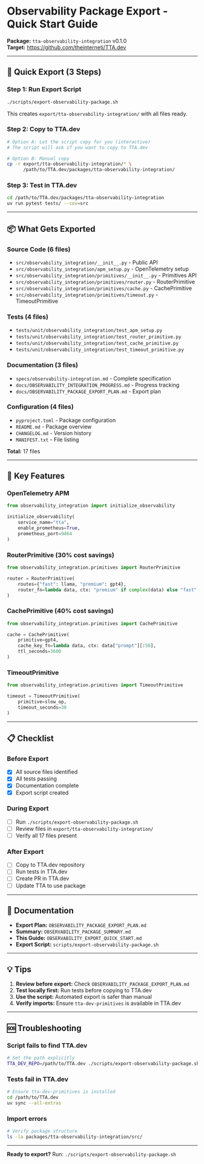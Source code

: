 # Observability Package Export - Quick Start Guide

**Package:** `tta-observability-integration` v0.1.0  
**Target:** https://github.com/theinterneti/TTA.dev

---

## 🚀 Quick Export (3 Steps)

### Step 1: Run Export Script
```bash
./scripts/export-observability-package.sh
```

This creates `export/tta-observability-integration/` with all files ready.

### Step 2: Copy to TTA.dev
```bash
# Option A: Let the script copy for you (interactive)
# The script will ask if you want to copy to TTA.dev

# Option B: Manual copy
cp -r export/tta-observability-integration/* \
      /path/to/TTA.dev/packages/tta-observability-integration/
```

### Step 3: Test in TTA.dev
```bash
cd /path/to/TTA.dev/packages/tta-observability-integration
uv run pytest tests/ --cov=src
```

---

## 📦 What Gets Exported

### Source Code (6 files)
- `src/observability_integration/__init__.py` - Public API
- `src/observability_integration/apm_setup.py` - OpenTelemetry setup
- `src/observability_integration/primitives/__init__.py` - Primitives API
- `src/observability_integration/primitives/router.py` - RouterPrimitive
- `src/observability_integration/primitives/cache.py` - CachePrimitive
- `src/observability_integration/primitives/timeout.py` - TimeoutPrimitive

### Tests (4 files)
- `tests/unit/observability_integration/test_apm_setup.py`
- `tests/unit/observability_integration/test_router_primitive.py`
- `tests/unit/observability_integration/test_cache_primitive.py`
- `tests/unit/observability_integration/test_timeout_primitive.py`

### Documentation (3 files)
- `specs/observability-integration.md` - Complete specification
- `docs/OBSERVABILITY_INTEGRATION_PROGRESS.md` - Progress tracking
- `docs/OBSERVABILITY_PACKAGE_EXPORT_PLAN.md` - Export plan

### Configuration (4 files)
- `pyproject.toml` - Package configuration
- `README.md` - Package overview
- `CHANGELOG.md` - Version history
- `MANIFEST.txt` - File listing

**Total:** 17 files

---

## 🔑 Key Features

### OpenTelemetry APM
```python
from observability_integration import initialize_observability

initialize_observability(
    service_name="tta",
    enable_prometheus=True,
    prometheus_port=9464
)
```

### RouterPrimitive (30% cost savings)
```python
from observability_integration.primitives import RouterPrimitive

router = RouterPrimitive(
    routes={"fast": llama, "premium": gpt4},
    router_fn=lambda data, ctx: "premium" if complex(data) else "fast"
)
```

### CachePrimitive (40% cost savings)
```python
from observability_integration.primitives import CachePrimitive

cache = CachePrimitive(
    primitive=gpt4,
    cache_key_fn=lambda data, ctx: data["prompt"][:50],
    ttl_seconds=3600
)
```

### TimeoutPrimitive
```python
from observability_integration.primitives import TimeoutPrimitive

timeout = TimeoutPrimitive(
    primitive=slow_op,
    timeout_seconds=30
)
```

---

## 📋 Checklist

### Before Export
- [x] All source files identified
- [x] All tests passing
- [x] Documentation complete
- [x] Export script created

### During Export
- [ ] Run `./scripts/export-observability-package.sh`
- [ ] Review files in `export/tta-observability-integration/`
- [ ] Verify all 17 files present

### After Export
- [ ] Copy to TTA.dev repository
- [ ] Run tests in TTA.dev
- [ ] Create PR in TTA.dev
- [ ] Update TTA to use package

---

## 🔗 Documentation

- **Export Plan:** `OBSERVABILITY_PACKAGE_EXPORT_PLAN.md`
- **Summary:** `OBSERVABILITY_PACKAGE_SUMMARY.md`
- **This Guide:** `OBSERVABILITY_EXPORT_QUICK_START.md`
- **Export Script:** `scripts/export-observability-package.sh`

---

## 💡 Tips

1. **Review before export:** Check `OBSERVABILITY_PACKAGE_EXPORT_PLAN.md`
2. **Test locally first:** Run tests before copying to TTA.dev
3. **Use the script:** Automated export is safer than manual
4. **Verify imports:** Ensure `tta-dev-primitives` is available in TTA.dev

---

## 🆘 Troubleshooting

### Script fails to find TTA.dev
```bash
# Set the path explicitly
TTA_DEV_REPO=/path/to/TTA.dev ./scripts/export-observability-package.sh
```

### Tests fail in TTA.dev
```bash
# Ensure tta-dev-primitives is installed
cd /path/to/TTA.dev
uv sync --all-extras
```

### Import errors
```bash
# Verify package structure
ls -la packages/tta-observability-integration/src/
```

---

**Ready to export?** Run: `./scripts/export-observability-package.sh`

